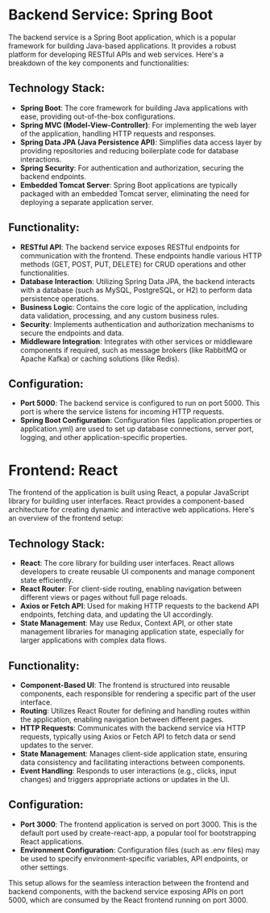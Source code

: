 # Backend Service: Spring Boot

The backend service is a Spring Boot application, which is a popular framework for building Java-based applications. It provides a robust platform for developing RESTful APIs and web services. Here's a breakdown of the key components and functionalities:

## Technology Stack:
- **Spring Boot**: The core framework for building Java applications with ease, providing out-of-the-box configurations.
- **Spring MVC (Model-View-Controller)**: For implementing the web layer of the application, handling HTTP requests and responses.
- **Spring Data JPA (Java Persistence API)**: Simplifies data access layer by providing repositories and reducing boilerplate code for database interactions.
- **Spring Security**: For authentication and authorization, securing the backend endpoints.
- **Embedded Tomcat Server**: Spring Boot applications are typically packaged with an embedded Tomcat server, eliminating the need for deploying a separate application server.

## Functionality:
- **RESTful API**: The backend service exposes RESTful endpoints for communication with the frontend. These endpoints handle various HTTP methods (GET, POST, PUT, DELETE) for CRUD operations and other functionalities.
- **Database Interaction**: Utilizing Spring Data JPA, the backend interacts with a database (such as MySQL, PostgreSQL, or H2) to perform data persistence operations.
- **Business Logic**: Contains the core logic of the application, including data validation, processing, and any custom business rules.
- **Security**: Implements authentication and authorization mechanisms to secure the endpoints and data.
- **Middleware Integration**: Integrates with other services or middleware components if required, such as message brokers (like RabbitMQ or Apache Kafka) or caching solutions (like Redis).

## Configuration:
- **Port 5000**: The backend service is configured to run on port 5000. This port is where the service listens for incoming HTTP requests.
- **Spring Boot Configuration**: Configuration files (application.properties or application.yml) are used to set up database connections, server port, logging, and other application-specific properties.

# Frontend: React

The frontend of the application is built using React, a popular JavaScript library for building user interfaces. React provides a component-based architecture for creating dynamic and interactive web applications. Here's an overview of the frontend setup:

## Technology Stack:
- **React**: The core library for building user interfaces. React allows developers to create reusable UI components and manage component state efficiently.
- **React Router**: For client-side routing, enabling navigation between different views or pages without full page reloads.
- **Axios or Fetch API**: Used for making HTTP requests to the backend API endpoints, fetching data, and updating the UI accordingly.
- **State Management**: May use Redux, Context API, or other state management libraries for managing application state, especially for larger applications with complex data flows.

## Functionality:
- **Component-Based UI**: The frontend is structured into reusable components, each responsible for rendering a specific part of the user interface.
- **Routing**: Utilizes React Router for defining and handling routes within the application, enabling navigation between different pages.
- **HTTP Requests**: Communicates with the backend service via HTTP requests, typically using Axios or Fetch API to fetch data or send updates to the server.
- **State Management**: Manages client-side application state, ensuring data consistency and facilitating interactions between components.
- **Event Handling**: Responds to user interactions (e.g., clicks, input changes) and triggers appropriate actions or updates in the UI.

## Configuration:
- **Port 3000**: The frontend application is served on port 3000. This is the default port used by create-react-app, a popular tool for bootstrapping React applications.
- **Environment Configuration**: Configuration files (such as .env files) may be used to specify environment-specific variables, API endpoints, or other settings.

This setup allows for the seamless interaction between the frontend and backend components, with the backend service exposing APIs on port 5000, which are consumed by the React frontend running on port 3000.
